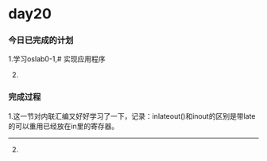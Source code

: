 # day20

### 今日已完成的计划

1.学习oslab0-1,# 实现应用程序

2.

### 完成过程

1.这一节对内联汇编又好好学习了一下，记录：inlateout()和inout的区别是带late的可以重用已经放在in里的寄存器。

---

2.
